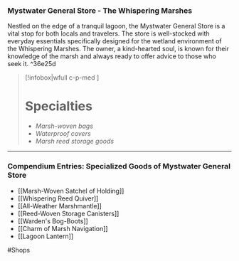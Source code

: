 ### Mystwater General Store - The Whispering Marshes

Nestled on the edge of a tranquil lagoon, the Mystwater General Store is a vital stop for both locals and travelers. The store is well-stocked with everyday essentials specifically designed for the wetland environment of the Whispering Marshes. The owner, a kind-hearted soul, is known for their knowledge of the marsh and always ready to offer advice to those who seek it. ^36e25d

> [!infobox|wfull  c-p-med ]
>   # Specialties
>   - *Marsh-woven bags*
>   - *Waterproof covers*
>   - *Marsh reed storage goods*

---

### Compendium Entries: Specialized Goods of Mystwater General Store

- [[Marsh-Woven Satchel of Holding]]
- [[Whispering Reed Quiver]]
- [[All-Weather Marshmantle]]
- [[Reed-Woven Storage Canisters]]
- [[Warden's Bog-Boots]]
- [[Charm of Marsh Navigation]]
- [[Lagoon Lantern]]




#Shops